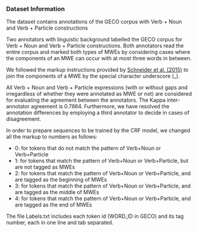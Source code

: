 ### Dataset Information 

The dataset contains annotations of the GECO corpus with Verb + Noun and Verb + Particle constructions

Two annotators with linguistic background labelled the GECO corpus for Verb + Noun and Verb + Particle constructions. 
Both annotators read the entire corpus and marked both types of MWEs by considering cases where the components of an MWE can occur with at most three words in between. 

We followed the markup instructions provided by [Schneider et al. (2015)](https://github.com/nschneid/nanni/wiki/MWE-Annotation-Guidelines ) to join the components of a MWE by the special character underscore (_).

All Verb + Noun and Verb + Particle expressions (with or without gaps and irregardless of whether they were annotated as MWE or not) are considered for evaluating the agreement between the annotators. The Kappa  inter-annotator agreement is 0.7864. Furthermore, we have resolved the annotation differences by employing a third annotator to decide in cases of disagreement.

In order to prepare sequences to be trained by the CRF model, we changed all the markup to numbers as follows:

* 0: for tokens that do not match the pattern of Verb+Noun or Verb+Particle
* 1: for tokens that match the pattern of Verb+Noun or Verb+Particle, but are not tagged as MWEs
* 2: for tokens that match the pattern of Verb+Noun or Verb+Particle, and are tagged as the beginning of MWEs
* 3: for tokens that match the pattern of Verb+Noun or Verb+Particle, and are tagged as the middle of MWEs 
* 4: for tokens that match the pattern of Verb+Noun or Verb+Particle, and are tagged as the end of MWEs

The file Labels.txt includes each token id (WORD_ID in GECO) and its tag number, each in one line and tab separated.
